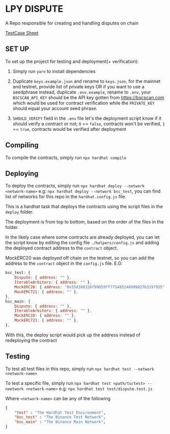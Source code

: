 # LPY DISPUTE

A Repo responsible for creating and handling disputes on chain

[TestCase Sheet](https://docs.google.com/spreadsheets/d/1Dzt3BeL2CGE3RBusBb9S_nm6sqAwg2tqP8Ck2LIOw1U/edit#gid=0)

## SET UP

To  set up the project for testing and deployment(+ verification):

1. Simply run `yarn` to install dependencies

2. Duplicate `keys.example.json` and rename to `keys.json`, for the mainnet and testnet, provide list of private keys OR if you want to use a seedphrase instead, duplicate `.env.example`, rename to `.env`, your `BSCSCAN_API_KEY` should be the API key gotten from <https://bscscan.com> which would be used for contract verification while the `PRIVATE_KEY` should equal your account seed phrase.

3. `SHOULD_VERIFY` field in the `.env` file let's the deployment script know if it should verify a contract or not; `0` == `false`, contracts won't be verified, `1` == `true`, contracts would be verified after deployment

## Compiling

To compile the contracts, simply run `npx hardhat compile`

## Deploying

To deploy the contracts, simply run `npx hardhat deploy --network <network-name>` e.g:  `npx hardhat deploy --network bsc_test`, you can find list of networks for this repo in the `hardhat.config.js` file.

This is a hardhat task that deploys the contracts using the script files in the `deploy` folder.

The deployment is from top to bottom, based on the order of the files in the folder.

In the likely case where some contracts are already deployed, you can let the script know by editing the config file `./helpers/config.js` and adding the deployed contract address to the `contract` object.

MockERC20 was deployed off chain on the testnet, so you can add the address to the `contract` object in the `config.js` file. E.G:

```js
bsc_test: {
    Dispute: { address: "" },
    IterableArbiters: { address: "" },
    MockERC20: { address: "0x55d398326f99059ff775485246999027b3197955" },
    MockERC721: { address: "" },
},
bsc_main: {
    Dispute: { address: "" },
    IterableArbiters: { address: "" },
    MockERC20: { address: "" },
    MockERC721: { address: "" },
},
```

With this, the deploy script would pick up the address instead of redeploying the contract

## Testing

To test all test files in this repo, simply run `npx hardhat test --network <network-name>` 

To test a specific file, simply run `npx hardhat test <path/to/test> --neetwork <network-name>` e.g: `npx hardhat test test/dispute.test.js`

Where `<network-name>` can be any of the following

```json
{
    "test" : "The Hardhat Test Environment",
    "bsc_test" : "The Binance Test Network",
    "bsc_main" : "The Binance Main Network",
}
```
